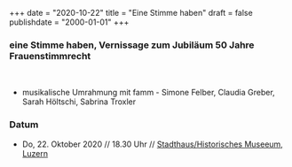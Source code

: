 ﻿+++
date = "2020-10-22"
title = "Eine Stimme haben"
draft = false
publishdate = "2000-01-01"
+++

### eine Stimme haben, Vernissage zum Jubiläum 50 Jahre Frauenstimmrecht

<br>

* musikalische Umrahmung mit famm - Simone Felber, Claudia Greber, Sarah Höltschi, Sabrina Troxler


### Datum

* Do, 22. Oktober 2020 // 18.30 Uhr // [Stadthaus/Historisches Museeum, Luzern](https://historischesmuseum.lu.ch/ausstellungen/Demnaechst)